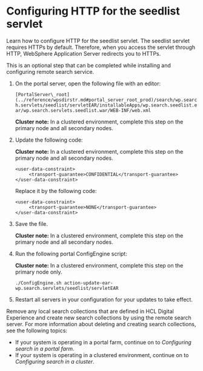 # Configuring HTTP for the seedlist servlet

Learn how to configure HTTP for the seedlist servlet. The seedlist servlet requires HTTPs by default. Therefore, when you access the servlet through HTTP, WebSphere Application Server redirects you to HTTPs.

This is an optional step that can be completed while installing and configuring remote search service.

1.  On the portal server, open the following file with an editor:

    `[PortalServer\_root](../reference/wpsdirstr.md#portal_server_root_prod)/search/wp.search.servlets/seedlist/servletEAR/installableApps/wp.search.seedlist.ear/wp.search.servlets.seedlist.war/WEB-INF/web.xml`

    **Cluster note:** In a clustered environment, complete this step on the primary node and all secondary nodes.

2.  Update the following code:

    **Cluster note:** In a clustered environment, complete this step on the primary node and all secondary nodes.

    ```
    <user-data-constraint>     
         <transport-guarantee>CONFIDENTIAL</transport-guarantee>
    </user-data-constraint>
    ```

    Replace it by the following code:

    ```
    <user-data-constraint>     
         <transport-guarantee>NONE</transport-guarantee>
    </user-data-constraint>
    
    ```

3.  Save the file.

    **Cluster note:** In a clustered environment, complete this step on the primary node and all secondary nodes.

4.  Run the following portal ConfigEngine script:

    **Cluster note:** In a clustered environment, complete this step on the primary node only.

    ```
    ./ConfigEngine.sh action-update-ear-wp.search.servlets/seedlist/servletEAR
    ```

5.  Restart all servers in your configuration for your updates to take effect.


Remove any local search collections that are defined in HCL Digital Experience and create new search collections by using the remote search server. For more information about deleting and creating search collections, see the following topics:

-   If your system is operating in a portal farm, continue on to *Configuring search in a portal farm*.
-   If your system is operating in a clustered environment, continue on to *Configuring search in a cluster*.
